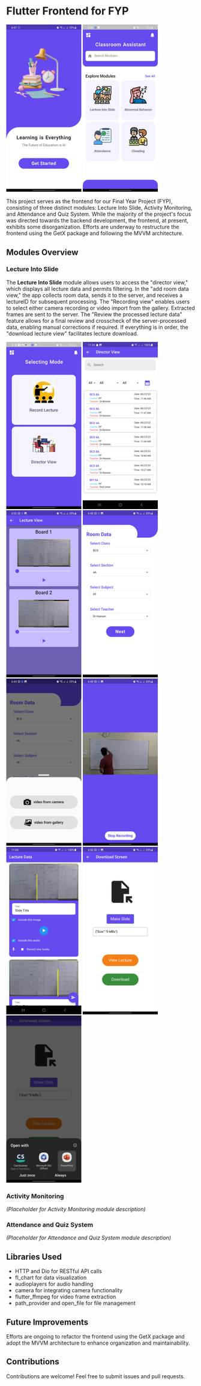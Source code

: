 # Flutter Frontend for FYP

<div>
  <img src="https://github.com/zetro-malik/FYP-Frontend-Flutter/blob/main/screenshots/lecture_into_slides/1.jpg" alt="Director View" width="200"/>
  <img src="https://github.com/zetro-malik/FYP-Frontend-Flutter/blob/main/screenshots/lecture_into_slides/2.jpg" alt="Add Room Data View" width="200"/>
</div>

This project serves as the frontend for our Final Year Project (FYP), consisting of three distinct modules: Lecture Into Slide, Activity Monitoring, and Attendance and Quiz System. While the majority of the project's focus was directed towards the backend development, the frontend, at present, exhibits some disorganization. Efforts are underway to restructure the frontend using the GetX package and following the MVVM architecture.

## Modules Overview

### Lecture Into Slide

The **Lecture Into Slide** module allows users to access the "director view," which displays all lecture data and permits filtering. In the "add room data view," the app collects room data, sends it to the server, and receives a lectureID for subsequent processing. The "Recording view" enables users to select either camera recording or video import from the gallery. Extracted frames are sent to the server. The "Review the processed lecture data" feature allows for a final review and crosscheck of the server-processed data, enabling manual corrections if required. If everything is in order, the "download lecture view" facilitates lecture download.

<div>
  <img src="https://github.com/zetro-malik/FYP-Frontend-Flutter/blob/main/screenshots/lecture_into_slides/3.jpg" alt="Director View" width="200"/>
  <img src="https://github.com/zetro-malik/FYP-Frontend-Flutter/blob/main/screenshots/lecture_into_slides/4.jpg" alt="Add Room Data View" width="200"/>
  <img src="https://github.com/zetro-malik/FYP-Frontend-Flutter/blob/main/screenshots/lecture_into_slides/5.jpg" alt="Recording View" width="200"/>
  <img src="https://github.com/zetro-malik/FYP-Frontend-Flutter/blob/main/screenshots/lecture_into_slides/6.jpg" alt="Recording View" width="200"/>
  <img src="https://github.com/zetro-malik/FYP-Frontend-Flutter/blob/main/screenshots/lecture_into_slides/7.jpg" alt="Recording View" width="200"/>
  <img src="https://github.com/zetro-malik/FYP-Frontend-Flutter/blob/main/screenshots/lecture_into_slides/8.jpg" alt="Recording View" width="200"/>
  <img src="https://github.com/zetro-malik/FYP-Frontend-Flutter/blob/main/screenshots/lecture_into_slides/9.jpg" alt="Recording View" width="200"/>
  <img src="https://github.com/zetro-malik/FYP-Frontend-Flutter/blob/main/screenshots/lecture_into_slides/10.jpg" alt="Recording View" width="200"/>
  <img src="https://github.com/zetro-malik/FYP-Frontend-Flutter/blob/main/screenshots/lecture_into_slides/11.jpg" alt="Recording View" width="200"/>
  
</div>

### Activity Monitoring

*(Placeholder for Activity Monitoring module description)*

### Attendance and Quiz System

*(Placeholder for Attendance and Quiz System module description)*

## Libraries Used

- HTTP and Dio for RESTful API calls
- fl_chart for data visualization
- audioplayers for audio handling
- camera for integrating camera functionality
- flutter_ffmpeg for video frame extraction
- path_provider and open_file for file management

## Future Improvements

Efforts are ongoing to refactor the frontend using the GetX package and adopt the MVVM architecture to enhance organization and maintainability.

## Contributions

Contributions are welcome! Feel free to submit issues and pull requests.
